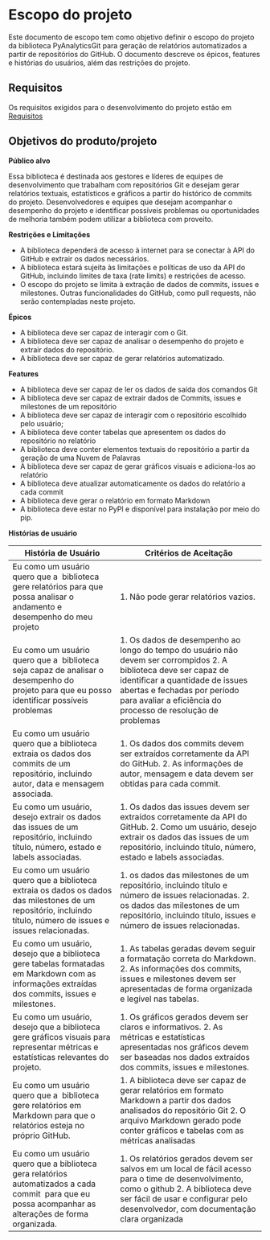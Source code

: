 # Escopo do projeto
Este documento de escopo tem como objetivo definir o escopo do projeto da biblioteca PyAnalyticsGit para geração de relatórios automatizados a partir de repositórios do GitHub. O documento descreve os épicos, features e histórias do usuários, além das restrições do projeto.

## Requisitos

Os requisitos exigidos para o desenvolvimento do projeto estão em [Requisitos](https://github.com/fga-eps-mds/2023.1-Biblioteca-Relatorios-Git/blob/main/docs/REQUISITOS.MD)

## Objetivos do produto/projeto

**Público alvo**

Essa biblioteca é destinada aos  gestores e líderes de equipes de desenvolvimento que trabalham com repositórios Git e desejam gerar relatórios textuais, estatísticos e gráficos a partir do histórico de commits do projeto.
Desenvolvedores e equipes que desejam acompanhar o desempenho do projeto e identificar possíveis problemas ou oportunidades de melhoria também podem utilizar a biblioteca com proveito.

**Restrições e Limitações**

- A biblioteca dependerá de acesso à internet para se conectar à API do GitHub e extrair os dados necessários.
- A biblioteca estará sujeita às limitações e políticas de uso da API do GitHub, incluindo limites de taxa (rate limits) e restrições de acesso.
- O escopo do projeto se limita à extração de dados de commits, issues e milestones. Outras funcionalidades do GitHub, como pull requests, não serão contempladas neste projeto.

**Épicos**

+ A biblioteca deve ser capaz de interagir com o Git. 
+ A biblioteca deve ser capaz de analisar o desempenho do projeto e extrair dados do repositório.  
+ A biblioteca deve ser capaz de gerar relatórios automatizado.

**Features**

+ A biblioteca deve ser capaz de ler os dados de saída  dos comandos Git
+ A biblioteca deve ser capaz de extrair dados de Commits, issues e milestones de um repositório
+ A biblioteca deve ser capaz de interagir com o repositório escolhido pelo usuário;
+ A biblioteca deve conter tabelas que apresentem os dados do repositório no relatório
+ A biblioteca deve conter elementos textuais do repositório a partir da geração de uma Nuvem de Palavras
+ A biblioteca deve ser capaz de gerar gráficos visuais e adiciona-los ao relatório
+ A biblioteca deve atualizar automaticamente os dados do relatório a cada commit
+ A biblioteca deve gerar o relatório em formato Markdown
+ A biblioteca deve estar no PyPl e disponível para instalação por meio do pip.  


**Histórias de usuário**


| História de Usuário | Critérios de Aceitação |
|---------------------|------------------------|
| Eu como um usuário quero que a  biblioteca gere relatórios para que possa analisar o andamento e desempenho do meu projeto  | 1. Não pode gerar relatórios vazios.  |
| Eu como um usuário quero que a  biblioteca seja capaz de analisar o desempenho do projeto para que eu posso identificar possíveis problemas  | 1. Os dados de desempenho ao longo do tempo do usuário não devem ser corrompidos 2. A biblioteca deve ser capaz de identificar a quantidade de issues abertas e fechadas por período para avaliar a eficiência do processo de resolução de problemas |
| Eu como um usuário quero que a biblioteca extraia os dados dos commits de um repositório, incluindo autor, data e mensagem associada.  | 1. Os dados dos commits devem ser extraídos corretamente da API do GitHub. 2. As informações de autor, mensagem e data devem ser obtidas para cada commit. |
| Eu como um usuário, desejo extrair os dados das issues de um repositório, incluindo título, número, estado e labels associadas.  | 1. Os dados das issues devem ser extraídos corretamente da API do GitHub. 2. Como um usuário, desejo extrair os dados das issues de um repositório, incluindo título, número, estado e labels associadas. |
| Eu como um usuário quero que a biblioteca extraia os dados os dados das milestones de um repositório, incluindo título, número de issues e issues relacionadas.  | 1. os dados das milestones de um repositório, incluindo título e número de issues relacionadas. 2. os dados das milestones de um repositório, incluindo título, issues e número de issues relacionadas. |
| Eu como um usuário, desejo que a biblioteca gere tabelas formatadas em Markdown com as informações extraídas dos commits, issues e milestones.  | 1. As tabelas geradas devem seguir a formatação correta do Markdown. 2. As informações dos commits, issues e milestones devem ser apresentadas de forma organizada e legível nas tabelas.  |
| Eu como um usuário, desejo que a biblioteca gere gráficos visuais para representar métricas e estatísticas relevantes do projeto.  | 1. Os gráficos gerados devem ser claros e informativos. 2. As métricas e estatísticas apresentadas nos gráficos devem ser baseadas nos dados extraídos dos commits, issues e milestones.  |
| Eu como um usuário quero que a  biblioteca gere relatórios em Markdown para que o relatórios esteja no próprio GitHub.  | 1. A biblioteca deve ser capaz de gerar relatórios em formato Markdown a partir dos dados analisados do repositório Git 2. O arquivo Markdown gerado pode conter gráficos e tabelas com as métricas analisadas  |
| Eu como um usuário quero que a biblioteca gera relatórios automatizados a cada commit  para que eu possa acompanhar as alterações de forma organizada. | 1. Os relatórios gerados devem ser salvos em um local de fácil acesso para o time de desenvolvimento, como o github 2. A biblioteca deve ser fácil de usar e configurar pelo desenvolvedor, com documentação clara organizada |  


